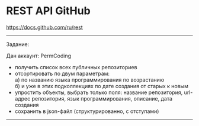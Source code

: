 # REST API GitHub  

https://docs.github.com/ru/rest  

---  

Задание:  

Дан аккаунт: PermCoding  

- получить список всех публичных репозиториев  
- отсортировать по двум параметрам:  
  а) по названию языка программирования по возрастанию  
  б) и уже в этих подколлекциях по дате создания от старых к новым  
- упростить объекты, выбрать только поля: название репозитория, url-адрес репозитория, язык программирования, описание, дата создания  
- сохранить в json-файл (структурированно, с отступами)

---  
